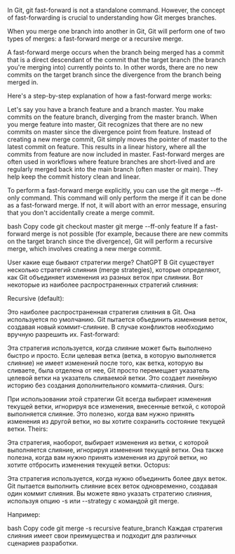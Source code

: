 
In Git, git fast-forward is not a standalone command. However, the concept of fast-forwarding is crucial to understanding how Git merges branches.

When you merge one branch into another in Git, Git will perform one of two types of merges: a fast-forward merge or a recursive merge.

A fast-forward merge occurs when the branch being merged has a commit that is a direct descendant of the commit that the target branch (the branch you're merging into) currently points to. In other words, there are no new commits on the target branch since the divergence from the branch being merged in.

Here's a step-by-step explanation of how a fast-forward merge works:

Let's say you have a branch feature and a branch master.
You make commits on the feature branch, diverging from the master branch.
When you merge feature into master, Git recognizes that there are no new commits on master since the divergence point from feature.
Instead of creating a new merge commit, Git simply moves the pointer of master to the latest commit on feature.
This results in a linear history, where all the commits from feature are now included in master.
Fast-forward merges are often used in workflows where feature branches are short-lived and are regularly merged back into the main branch (often master or main). They help keep the commit history clean and linear.

To perform a fast-forward merge explicitly, you can use the git merge --ff-only command. This command will only perform the merge if it can be done as a fast-forward merge. If not, it will abort with an error message, ensuring that you don't accidentally create a merge commit.

bash
Copy code
git checkout master
git merge --ff-only feature
If a fast-forward merge is not possible (for example, because there are new commits on the target branch since the divergence), Git will perform a recursive merge, which involves creating a new merge commit.



User
какие еще бывают стратегии merge?
ChatGPT
В Git существует несколько стратегий слияния (merge strategies), которые определяют, как Git объединяет изменения из разных веток при слиянии. Вот некоторые из наиболее распространенных стратегий слияния:

Recursive (default):

Это наиболее распространенная стратегия слияния в Git.
Она используется по умолчанию.
Git пытается объединить изменения веток, создавая новый коммит-слияние.
В случае конфликтов необходимо вручную разрешить их.
Fast-forward:

Эта стратегия используется, когда слияние может быть выполнено быстро и просто.
Если целевая ветка (ветка, в которую выполняется слияние) не имеет изменений после того, как ветка, которую вы сливаете, была отделена от нее, Git просто перемещает указатель целевой ветки на указатель сливаемой ветки.
Это создает линейную историю без создания дополнительного коммита-слияния.
Ours:

При использовании этой стратегии Git всегда выбирает изменения текущей ветки, игнорируя все изменения, внесенные веткой, с которой выполняется слияние.
Это полезно, когда вам нужно принять изменения из другой ветки, но вы хотите сохранить состояние текущей ветки.
Theirs:

Эта стратегия, наоборот, выбирает изменения из ветки, с которой выполняется слияние, игнорируя изменения текущей ветки.
Она также полезна, когда вам нужно принять изменения из другой ветки, но хотите отбросить изменения текущей ветки.
Octopus:

Эта стратегия используется, когда нужно объединить более двух веток.
Git пытается выполнить слияние всех веток одновременно, создавая один коммит слияния.
Вы можете явно указать стратегию слияния, используя опцию -s или --strategy с командой git merge.

Например:

bash
Copy code
git merge -s recursive feature_branch
Каждая стратегия слияния имеет свои преимущества и подходит для различных сценариев разработки.